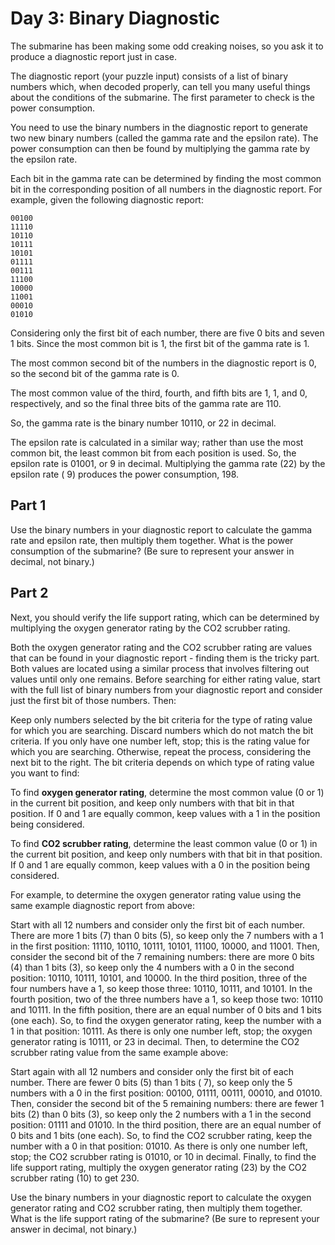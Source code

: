 # Day 3: Binary Diagnostic

The submarine has been making some odd creaking noises, so you ask it to produce a diagnostic report just in case.

The diagnostic report (your puzzle input) consists of a list of binary numbers which, when decoded properly, can tell
you many useful things about the conditions of the submarine. The first parameter to check is the power consumption.

You need to use the binary numbers in the diagnostic report to generate two new binary numbers (called the gamma rate
and the epsilon rate). The power consumption can then be found by multiplying the gamma rate by the epsilon rate.

Each bit in the gamma rate can be determined by finding the most common bit in the corresponding position of all numbers
in the diagnostic report. For example, given the following diagnostic report:

``` text
00100
11110
10110
10111
10101
01111
00111
11100
10000
11001
00010
01010
```

Considering only the first bit of each number, there are five 0 bits and seven 1 bits. Since the most common bit is 1,
the first bit of the gamma rate is 1.

The most common second bit of the numbers in the diagnostic report is 0, so the second bit of the gamma rate is 0.

The most common value of the third, fourth, and fifth bits are 1, 1, and 0, respectively, and so the final three bits of
the gamma rate are 110.

So, the gamma rate is the binary number 10110, or 22 in decimal.

The epsilon rate is calculated in a similar way; rather than use the most common bit, the least common bit from each
position is used. So, the epsilon rate is 01001, or 9 in decimal. Multiplying the gamma rate (22) by the epsilon rate (
9) produces the power consumption, 198.

## Part 1

Use the binary numbers in your diagnostic report to calculate the gamma rate and epsilon rate, then multiply them
together. What is the power consumption of the submarine? (Be sure to represent your answer in decimal, not binary.)

## Part 2

Next, you should verify the life support rating, which can be determined by multiplying the oxygen generator rating by
the CO2 scrubber rating.

Both the oxygen generator rating and the CO2 scrubber rating are values that can be found in your diagnostic report -
finding them is the tricky part. Both values are located using a similar process that involves filtering out values
until only one remains. Before searching for either rating value, start with the full list of binary numbers from your
diagnostic report and consider just the first bit of those numbers. Then:

Keep only numbers selected by the bit criteria for the type of rating value for which you are searching. Discard numbers
which do not match the bit criteria. If you only have one number left, stop; this is the rating value for which you are
searching. Otherwise, repeat the process, considering the next bit to the right. The bit criteria depends on which type
of rating value you want to find:

To find **oxygen generator rating**, determine the most common value (0 or 1) in the current bit position, and keep only
numbers with that bit in that position. If 0 and 1 are equally common, keep values with a 1 in the position being
considered.

To find **CO2 scrubber rating**, determine the least common value (0 or 1) in the current bit position, and keep only
numbers with that bit in that position. If 0 and 1 are equally common, keep values with a 0 in the position being
considered.

For example, to determine the oxygen generator rating value using the same example diagnostic report from above:

Start with all 12 numbers and consider only the first bit of each number. There are more 1 bits (7) than 0 bits (5), so
keep only the 7 numbers with a 1 in the first position: 11110, 10110, 10111, 10101, 11100, 10000, and 11001. Then,
consider the second bit of the 7 remaining numbers: there are more 0 bits (4) than 1 bits (3), so keep only the 4
numbers with a 0 in the second position: 10110, 10111, 10101, and 10000. In the third position, three of the four
numbers have a 1, so keep those three: 10110, 10111, and 10101. In the fourth position, two of the three numbers have a
1, so keep those two: 10110 and 10111. In the fifth position, there are an equal number of 0 bits and 1 bits (one each).
So, to find the oxygen generator rating, keep the number with a 1 in that position: 10111. As there is only one number
left, stop; the oxygen generator rating is 10111, or 23 in decimal. Then, to determine the CO2 scrubber rating value
from the same example above:

Start again with all 12 numbers and consider only the first bit of each number. There are fewer 0 bits (5) than 1 bits (
7), so keep only the 5 numbers with a 0 in the first position: 00100, 01111, 00111, 00010, and 01010. Then, consider the
second bit of the 5 remaining numbers: there are fewer 1 bits (2) than 0 bits (3), so keep only the 2 numbers with a 1
in the second position: 01111 and 01010. In the third position, there are an equal number of 0 bits and 1 bits (one
each). So, to find the CO2 scrubber rating, keep the number with a 0 in that position: 01010. As there is only one
number left, stop; the CO2 scrubber rating is 01010, or 10 in decimal. Finally, to find the life support rating,
multiply the oxygen generator rating (23) by the CO2 scrubber rating (10) to get 230.

Use the binary numbers in your diagnostic report to calculate the oxygen generator rating and CO2 scrubber rating, then
multiply them together. What is the life support rating of the submarine? (Be sure to represent your answer in decimal,
not binary.)